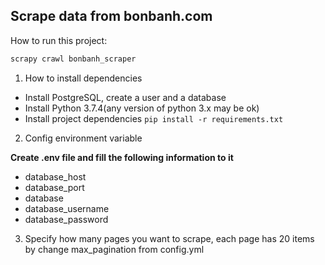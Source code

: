 ## Scrape data from bonbanh.com
How to run this project:
```python
scrapy crawl bonbanh_scraper
```
1. How to install dependencies
* Install PostgreSQL, create a user and a database
* Install Python 3.7.4(any version of python 3.x may be ok)
* Install project dependencies ```pip install -r requirements.txt```
2. Config environment variable

**Create .env file and fill the following information to it**
* database_host
* database_port
* database
* database_username
* database_password
3. Specify how many pages you want to scrape, each page has 20 items by change max_pagination from config.yml
